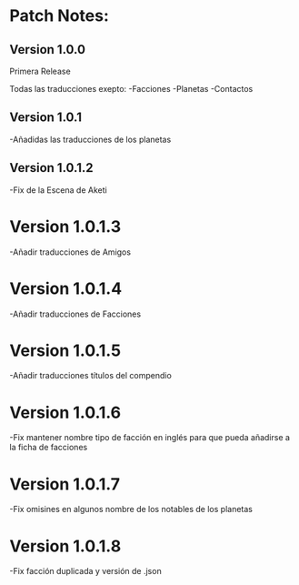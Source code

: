 # Patch Notes:

## Version 1.0.0
Primera Release

Todas las traducciones exepto:
-Facciones
-Planetas
-Contactos

## Version 1.0.1

-Añadidas las traducciones de los planetas

## Version 1.0.1.2

-Fix de la Escena de Aketi

# Version 1.0.1.3

-Añadir traducciones de Amigos

# Version 1.0.1.4

-Añadir traducciones de Facciones

# Version 1.0.1.5

-Añadir traducciones títulos del compendio

# Version 1.0.1.6

-Fix mantener nombre tipo de facción en inglés para que pueda añadirse a la ficha de facciones

# Version 1.0.1.7

-Fix omisines en algunos nombre de los notables de los planetas

# Version 1.0.1.8

-Fix facción duplicada y versión de .json